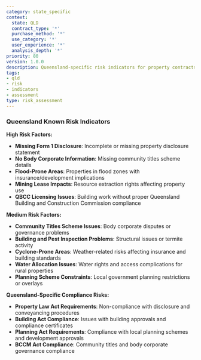 ```yaml
---
category: state_specific
context:
  state: QLD
  contract_type: '*'
  purchase_method: '*'
  use_category: '*'
  user_experience: '*'
  analysis_depth: '*'
priority: 80
version: 1.0.0
description: Queensland-specific risk indicators for property contracts
tags:
- qld
- risk
- indicators
- assessment
type: risk_assessment
---
```


### Queensland Known Risk Indicators

**High Risk Factors:**
- **Missing Form 1 Disclosure**: Incomplete or missing property disclosure statement
- **No Body Corporate Information**: Missing community titles scheme details
- **Flood-Prone Areas**: Properties in flood zones with insurance/development implications
- **Mining Lease Impacts**: Resource extraction rights affecting property use
- **QBCC Licensing Issues**: Building work without proper Queensland Building and Construction Commission compliance

**Medium Risk Factors:**
- **Community Titles Scheme Issues**: Body corporate disputes or governance problems
- **Building and Pest Inspection Problems**: Structural issues or termite activity
- **Cyclone-Prone Areas**: Weather-related risks affecting insurance and building standards
- **Water Allocation Issues**: Water rights and access complications for rural properties
- **Planning Scheme Constraints**: Local government planning restrictions or overlays

**Queensland-Specific Compliance Risks:**
- **Property Law Act Requirements**: Non-compliance with disclosure and conveyancing procedures
- **Building Act Compliance**: Issues with building approvals and compliance certificates
- **Planning Act Requirements**: Compliance with local planning schemes and development approvals
- **BCCM Act Compliance**: Community titles and body corporate governance compliance